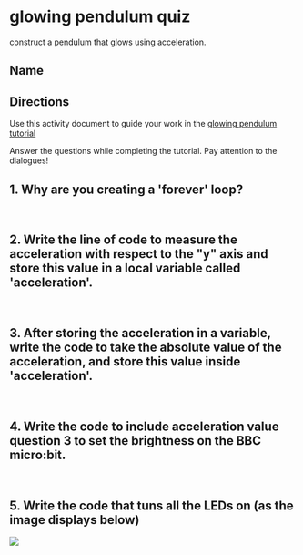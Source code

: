 # glowing pendulum quiz

construct a pendulum that glows using acceleration.

## Name

## Directions

Use this activity document to guide your work in the [glowing pendulum tutorial](/lessons/glowing-pendulum/activity)

Answer the questions while completing the tutorial. Pay attention to the dialogues!

## 1. Why are you creating a 'forever' loop?

<br/>

## 2. Write the line of code to measure the acceleration with respect to the "y" axis and store this value in a local variable called 'acceleration'.

<br/>

## 3. After storing the acceleration in a variable, write the code to take the absolute value of the acceleration, and store this value inside 'acceleration'.

<br/>

## 4. Write the code to include acceleration value question 3 to set the brightness on the BBC micro:bit.

<br/>

## 5. Write the code that tuns all the LEDs on (as the image displays below)

![](/static/mb/lessons/glowing-pendulum-1.png)

<br/>


